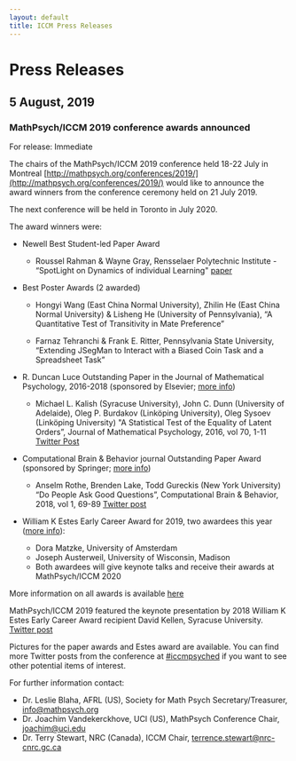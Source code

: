```yaml
---
layout: default
title: ICCM Press Releases
---
```


# Press Releases

## 5 August, 2019

### MathPsych/ICCM 2019 conference awards announced

For release:  Immediate

The chairs of the MathPsych/ICCM 2019 conference held 18-22 July in Montreal [http://mathpsych.org/conferences/2019/](http://mathpsych.org/conferences/2019/) would like to announce the award winners from the conference ceremony held on 21 July 2019.  

The next conference will be held in Toronto in July 2020.  

The award winners were:

- Newell Best Student-led Paper Award
  - Roussel Rahman & Wayne Gray, Rensselaer Polytechnic Institute - “SpotLight on Dynamics of individual Learning" [paper](https://iccm-conference.neocities.org/2019/proceedings/papers/ICCM2019_paper_43.pdf)

- Best Poster Awards (2 awarded)
  - Hongyi Wang (East China Normal University), Zhilin He (East China Normal University) & Lisheng He (University of Pennsylvania),  “A Quantitative Test of Transitivity in Mate Preference”

  - Farnaz Tehranchi & Frank E. Ritter, Pennsylvania State University, “Extending JSegMan to Interact with a Biased Coin Task and a Spreadsheet Task”

- R. Duncan Luce Outstanding Paper in the Journal of Mathematical Psychology, 2016-2018 (sponsored by Elsevier; [more info](http://www.mathpsych.org/images/documents/luce_award_2019.pdf))
  - Michael L. Kalish (Syracuse University), John C. Dunn (University of Adelaide), Oleg P. Burdakov (Linköping University), Oleg Sysoev (Linköping University)  "A Statistical Test of the Equality of Latent Orders”, Journal of Mathematical Psychology, 2016, vol 70, 1-11 [Twitter Post](https://twitter.com/womptweets/status/1153151514141175808)

- Computational Brain & Behavior journal Outstanding Paper Award (sponsored by Springer; [more info](http://www.mathpsych.org/images/documents/cbb_award_2019.pdf))
  - Anselm Rothe, Brenden Lake, Todd Gureckis (New York University) “Do People Ask Good Questions”, Computational Brain & Behavior, 2018, vol 1, 69-89 [Twitter post](https://twitter.com/womptweets/status/1154127370338676736)

- William K Estes Early Career Award for 2019, two awardees this year ([more info](http://www.mathpsych.org/images/documents/estesaward2019.pdf)):
  - Dora Matzke, University of Amsterdam
  - Joseph Austerweil, University of Wisconsin, Madison
  - Both awardees will give keynote talks and receive their awards at MathPsych/ICCM 2020
  
More information on all awards is available [here](http://www.mathpsych.org/index.php?option=com_content&view=article&id=10&Itemid=58)

MathPsych/ICCM 2019 featured the keynote presentation by 2018 William K Estes Early Career Award recipient David Kellen, Syracuse University. [Twitter post](https://twitter.com/leslieblaha/status/1152643008803811328)

Pictures for the paper awards and Estes award are available. You can find more Twitter posts from the conference at [#iccmpsyched](https://twitter.com/search?q=%23iccmpsyched&src=typd) if you want to see other potential items of interest.

For further information contact:

- Dr. Leslie Blaha, AFRL (US), Society for Math Psych Secretary/Treasurer, [info@mathpsych.org](info@mathpsych.org)
- Dr. Joachim Vandekerckhove, UCI (US), MathPsych Conference Chair, [joachim@uci.edu](joachim@uci.edu)
- Dr. Terry Stewart, NRC (Canada), ICCM Chair, [terrence.stewart@nrc-cnrc.gc.ca](mailto:terrence.stewart@nrc-cnrc.gc.ca)
